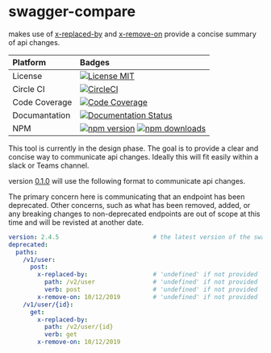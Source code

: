 # swagger-compare

makes use of [x-replaced-by] and [x-remove-on] provide a concise summary of api changes.

| Platform      | Badges                                                                                              |
| :------------ | :-------------------------------------------------------------------------------------------------- |
| License       | [![License MIT][license-badge]][mit-license]                                                        |
| Circle CI     | [![CircleCI][circleci-build-badge]][circleci-dashboard]                                             |
| Code Coverage | [![Code Coverage][codecov-badge]][codecov-dashboard]                                                |
| Documantation | [![Documentation Status][rtd-build-badge]][rtd-latest]
| NPM           | [![npm version][npm-version-badge]][npm-page] [![npm downloads][npm-downloads-badge]][npm-page]     |

[circleci-build-badge]: https://circleci.com/gh/kjjuno/swagger-compare.svg?style=shield
[circleci-dashboard]:   https://circleci.com/gh/kjjuno/swagger-compare
[rtd-build-badge]:      https://readthedocs.org/projects/swagger-compare/badge/?version=latest
[rtd-latest]:           https://swagger-compare.readthedocs.io/en/latest/
[codecov-badge]:        https://img.shields.io/codecov/c/github/kjjuno/swagger-compare/master.svg?style=flat
[codecov-dashboard]:    https://codecov.io/gh/kjjuno/swagger-compare
[license-badge]:        https://img.shields.io/npm/l/swagger-compare.svg?style=flat
[mit-license]:          https://opensource.org/licenses/MIT
[npm-version-badge]:    https://badge.fury.io/js/swagger-compare.svg
[npm-downloads-badge]:  https://img.shields.io/npm/dt/swagger-compare.svg?style=flat
[npm-page]:             https://www.npmjs.com/package/swagger-compare

This tool is currently in the design phase. The goal is to provide a clear and concise way to communicate api changes.
Ideally this will fit easily within a slack or Teams channel.

version [0.1.0] will use the following format to communicate api changes.

The primary concern here is communicating that an endpoint has been deprecated.
Other concerns, such as what has been removed, added, or any breaking changes
to non-deprecated endpoints are out of scope at this time and will be revisted at another date.

[0.1.0]: https://github.com/kjjuno/swagger-compare/milestone/1



[x-replaced-by]: https://github.com/kjjuno/swagger-extensions/blob/master/x-replaced-by.md
[x-remove-on]: https://github.com/kjjuno/swagger-extensions/blob/master/x-remove-on.md

```yaml
version: 2.4.5                          # the latest version of the swagger document
deprecated:
  paths:
    /v1/user:
      post:
        x-replaced-by:                  # 'undefined' if not provided
          path: /v2/user                # 'undefined' if not provided
          verb: post                    # 'undefined' if not provided
        x-remove-on: 10/12/2019         # 'undefined' if not provided
    /v1/user/{id}:
      get:
        x-replaced-by:
          path: /v2/user/{id}
          verb: get
        x-remove-on: 10/12/2019
```
